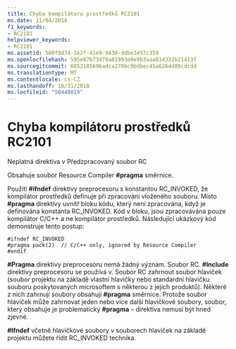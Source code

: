 ```yaml
---
title: Chyba kompilátoru prostředků RC2101
ms.date: 11/04/2016
f1_keywords:
- RC2101
helpviewer_keywords:
- RC2101
ms.assetid: 580f9d74-162f-41e9-9438-ddbe3457c359
ms.openlocfilehash: 595e87b73d79a01993e0e9b3aaa814332b21413f
ms.sourcegitcommit: 6052185696adca270bc9bdbec45a626dd89cdcdd
ms.translationtype: MT
ms.contentlocale: cs-CZ
ms.lasthandoff: 10/31/2018
ms.locfileid: "50448019"
---
```

# <a name="resource-compiler-error-rc2101"></a>Chyba kompilátoru prostředků RC2101

Neplatná direktiva v Předzpracovaný soubor RC

Obsahuje soubor Resource Compiler **#pragma** směrnice.

Použití **#ifndef** direktivy preprocesoru s konstantou RC_INVOKED, že kompilátor prostředků definuje při zpracování vloženého souboru. Místo **#pragma** direktivy uvnitř bloku kódu, který není zpracována, když je definována konstanta RC_INVOKED. Kód v bloku, jsou zpracovávána pouze kompilátor C/C++ a ne kompilátor prostředků. Následující ukázkový kód demonstruje tento postup:

```
#ifndef RC_INVOKED
#pragma pack(2)  // C/C++ only, ignored by Resource Compiler
#endif
```

**#Pragma** direktivy preprocesoru nemá žádný význam. Soubor RC. **#Include** direktivy preprocesoru se používá v. Soubor RC zahrnout soubor hlaviček (soubor projektu na základě vlastní hlavičky nebo standardní hlavičku souboru poskytovaných microsoftem s některou z jejích produktů). Některé z nich zahrnují soubory obsahují **#pragma** směrnice. Protože soubor hlaviček může zahrnovat jeden nebo více další hlavičkové soubory, soubor, který obsahuje je problematický **#pragma** – direktiva nemusí být hned zjevné.

**#Ifndef** včetně hlavičkové soubory v souborech hlaviček na základě projektu můžete řídit RC_INVOKED technika.
